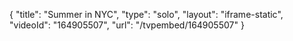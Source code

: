 {
    "title": "Summer in NYC",
    "type": "solo",
    "layout": "iframe-static",
    "videoId": "164905507",
    "url": "\/tvpembed\/164905507"
}